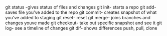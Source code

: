 git status -gives status of files and changes
git init- starts a repo
git add- saves file you've added to the repo
git commit- creates snapshot of what you've added to staging
git reset- reset
git merge- joins branches and changes youve made
git checkout- take out specific snapshot and see it
git log- see a timeline of changes
git dif- shows differences
push, pull, clone
